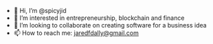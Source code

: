 - 👋 Hi, I’m @spicyjid
- 👀 I’m interested in entrepreneurship, blockchain and finance
- 💞️ I’m looking to collaborate on creating software for a business idea
- 📫 How to reach me: jaredfdally@gmail.com

<!---
spicyjid/spicyjid is a ✨ special ✨ repository because its `README.md` (this file) appears on your GitHub profile.
You can click the Preview link to take a look at your changes.
--->
